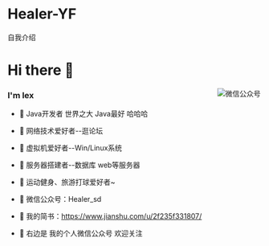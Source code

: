 # Healer-YF
自我介绍
<!--
**lexsaints/lexsaints** is a ✨ _special_ ✨ repository because its `README.md` (this file) appears on your GitHub profile.
-->
# Hi there 👋
<img align="right" alt="微信公众号" src="https://imgchr.com/i/sZ5Bp8"/>

 
### I'm lex
- 🌱 Java开发者 世界之大 Java最好 哈哈哈 
- 🌱 网络技术爱好者--逛论坛 
- 🌱 虚拟机爱好者--Win/Linux系统 
- 🌱 服务器搭建者--数据库 web等服务器 
- 🌱 运动健身、旅游打球爱好者~
- 🌱 微信公众号：Healer_sd
 
- 💬 我的简书：https://www.jianshu.com/u/2f235f331807/
- 💬 右边是 我的个人微信公众号 欢迎关注
